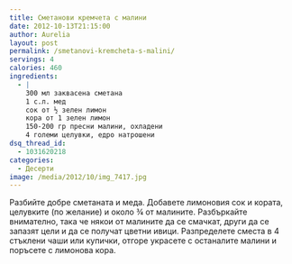 ```yaml
---
title: Сметанови кремчета с малини
date: 2012-10-13T21:15:00
author: Aurelia
layout: post
permalink: /smetanovi-kremcheta-s-malini/
servings: 4
calories: 460
ingredients:
  - |
    300 мл заквасена сметана
    1 с.л. мед
    сок от ½ зелен лимон
    кора от 1 зелен лимон
    150-200 гр пресни малини, охладени
    4 големи целувки, едро натрошени
dsq_thread_id:
  - 1031620218
categories:
  - Десерти
image: /media/2012/10/img_7417.jpg
---
```

Разбийте добре сметаната и меда. Добавете лимоновия сок и кората, целувките (по желание) и около ¾ от малините. Разбъркайте внимателно, така че някои от малините да се смачкат, други да се запазят цели и да се получат цветни ивици. Разпределете сместа в 4 стъклени чаши или купички, отгоре украсете с останалите малини и поръсете с лимонова кора.